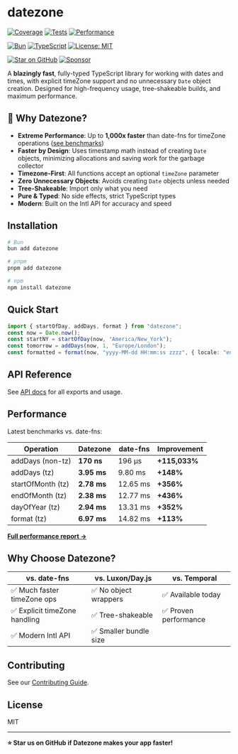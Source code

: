 # datezone

[![Coverage](https://img.shields.io/badge/Coverage-91%25-brightgreen?style=flat-square)](../../tools/coverage)
[![Tests](https://img.shields.io/badge/Tests-Passing-brightgreen?style=flat-square&logo=testing-library)](../../tools/coverage)
[![Performance](https://img.shields.io/badge/Performance-1000x%20faster%20than%20date--fns-success?style=flat-square)](https://github.com/cjkihl/datezone/blob/main/tools/benchmark/reports/comparison-report.md)

[![Bun](https://img.shields.io/badge/Bun-000?logo=bun&logoColor=fff&style=flat-square)](https://bun.sh)
[![TypeScript](https://img.shields.io/badge/TypeScript-First-blue?style=flat-square)](https://www.typescriptlang.org/)
[![License: MIT](https://img.shields.io/badge/License-MIT-yellow.svg?style=flat-square)](https://opensource.org/licenses/MIT)

[![Star on GitHub](https://img.shields.io/github/stars/cjkihl/datezone?style=flat-square&logo=github)](https://github.com/cjkihl/datezone/stargazers)
[![Sponsor](https://img.shields.io/badge/Sponsor-❤-ff69b4?style=flat-square&logo=github-sponsors)](https://github.com/sponsors/cjkihl)

A **blazingly fast**, fully-typed TypeScript library for working with dates and times, with explicit timeZone support and no unnecessary `Date` object creation. Designed for high-frequency usage, tree-shakeable builds, and maximum performance.

## 🚀 Why Datezone?

- **Extreme Performance**: Up to **1,000x faster** than date-fns for timeZone operations ([see benchmarks](https://github.com/cjkihl/datezone/blob/main/tools/benchmark/reports/comparison-report.md))
- **Faster by Design**: Uses timestamp math instead of creating `Date` objects, minimizing allocations and saving work for the garbage collector
- **Timezone-First**: All functions accept an optional `timeZone` parameter
- **Zero Unnecessary Objects**: Avoids creating `Date` objects unless needed
- **Tree-Shakeable**: Import only what you need
- **Pure & Typed**: No side effects, strict TypeScript types
- **Modern**: Built on the Intl API for accuracy and speed

## Installation

```sh
# Bun
bun add datezone

# pnpm
pnpm add datezone

# npm
npm install datezone
```

## Quick Start

```ts
import { startOfDay, addDays, format } from "datezone";
const now = Date.now();
const startNY = startOfDay(now, "America/New_York");
const tomorrow = addDays(now, 1, "Europe/London");
const formatted = format(now, "yyyy-MM-dd HH:mm:ss zzzz", { locale: "en", timeZone: "America/New_York" });
```

## API Reference

See [API docs](./README.md) for all exports and usage.

## Performance

Latest benchmarks vs. date-fns:

| Operation | Datezone | date-fns | Improvement |
|-----------|----------|----------|-------------|
| addDays (non-tz) | **170 ns** | 196 µs | **+115,033%** |
| addDays (tz) | **3.95 ms** | 9.80 ms | **+148%** |
| startOfMonth (tz) | **2.78 ms** | 12.65 ms | **+356%** |
| endOfMonth (tz) | **2.38 ms** | 12.77 ms | **+436%** |
| dayOfYear (tz) | **2.94 ms** | 13.31 ms | **+352%** |
| format (tz) | **6.97 ms** | 14.82 ms | **+113%** |

**[Full performance report →](https://github.com/cjkihl/datezone/blob/main/tools/benchmark/reports/comparison-report.md)**

## Why Choose Datezone?

| vs. date-fns | vs. Luxon/Day.js | vs. Temporal |
|--------------|------------------|-------------|
| ✅ Much faster timeZone ops | ✅ No object wrappers | ✅ Available today |
| ✅ Explicit timeZone handling | ✅ Tree-shakeable | ✅ Proven performance |
| ✅ Modern Intl API | ✅ Smaller bundle size | |

## Contributing

See our [Contributing Guide](https://github.com/cjkihl/datezone/blob/main/packages/datezone/CONTRIBUTING.md).

## License

MIT

---

**⭐ Star us on GitHub if Datezone makes your app faster!**
